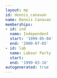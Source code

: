 ```yaml
---
layout: mp
id: dennis_canavan
name: Dennis Canavan
memberships:
- id: ind
  name: Independent
  start: '1999-05-04'
  end: '2000-07-05'
- id: lab
  name: Labour Party
  start: 
  end: '1999-03-16'
autogenerated: true
---
```

